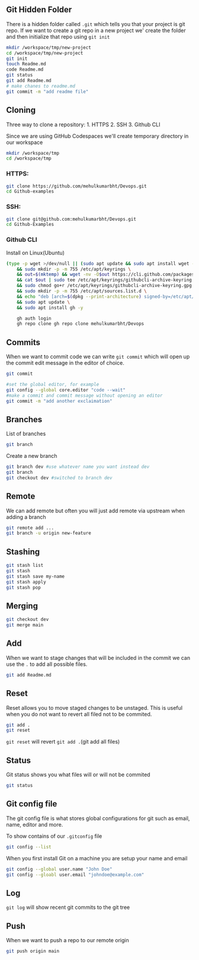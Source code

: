 ## Git Hidden Folder
There is a hidden folder called `.git` which tells you that your project is git repo.
If we want to create a git repo in a new project we' create the folder and then initialize that repo using `git init` 
```sh
mkdir /workspace/tmp/new-project
cd /workspace/tmp/new-project
git init
touch Readme.md
code Readme.md
git status
git add Readme.md
# make chanes to readme.md
git commit -m "add readme file"
```
## Cloning

Three way to clone a repository: 1. HTTPS 2. SSH 3. Github CLI

Since we are using GitHub Codespaces we'll create temporary directory in our workspace
```sh
mkdir /workspace/tmp
cd /workspace/tmp
```

### HTTPS:
```sh
git clone https://github.com/mehulkumarbht/Devops.git
cd Github-examples
```
### SSH:

```sh
git clone git@github.com:mehulkumarbht/Devops.git
cd Github-Examples
```

### Github CLI
Install on Linux(Ubuntu)

```sh
(type -p wget >/dev/null || (sudo apt update && sudo apt install wget -y)) \
	&& sudo mkdir -p -m 755 /etc/apt/keyrings \
	&& out=$(mktemp) && wget -nv -O$out https://cli.github.com/packages/githubcli-archive-keyring.gpg \
	&& cat $out | sudo tee /etc/apt/keyrings/githubcli-archive-keyring.gpg > /dev/null \
	&& sudo chmod go+r /etc/apt/keyrings/githubcli-archive-keyring.gpg \
	&& sudo mkdir -p -m 755 /etc/apt/sources.list.d \
	&& echo "deb [arch=$(dpkg --print-architecture) signed-by=/etc/apt/keyrings/githubcli-archive-keyring.gpg] https://cli.github.com/packages stable main" | sudo tee /etc/apt/sources.list.d/github-cli.list > /dev/null \
	&& sudo apt update \
	&& sudo apt install gh -y

    gh auth login
    gh repo clone gh repo clone mehulkumarbht/Devops
```

## Commits
When we want to commit code we can write `git commit` which will open up the commit edit message in the editor of choice.
```sh
git commit

#set the global editor, for example
git config --global core.editor "code --wait"
#make a commit and commit message without opening an editor
git commit -m "add another exclaimation"
```


## Branches
List of branches
```sh
git branch
```
Create a new branch
```sh
git branch dev #use whatever name you want instead dev
git branch 
git checkout dev #switched to branch dev
```



## Remote
We can add remote but often you will just add remote via upstream when adding a branch

```sh
git remote add ...
git branch -u origin new-feature
```
## Stashing
```sh
git stash list
git stash
git stash save my-name
git stash apply
git stash pop
```


## Merging
```sh
git checkout dev
git merge main
```

## Add
When we want to stage changes that will be included in the commit we can use the `.` to add all possible files. 
```sh
git add Readme.md
```


## Reset
Reset allows you to move staged changes to be unstaged. This is useful when you do not want to revert all filed not to be commited.
```sh
git add .
git reset
```
`git reset` will revert `git add .`(git add all files)

## Status
Git status shows you what files will or will not be commited 
```sh
git status
```

## Git config file
The git config file is what stores global configurations for git such as email, name, editor and more.

To show contains of our `.gitconfig` file
```sh
git config --list
```

When you first install Git on a machine you are setup your name and email
```sh
git config --global user.name "John Doe"
git config --gloabl user.email "johndoe@example.com" 
```

## Log
`git log` will show recent git commits to the git tree

## Push
When we want to push a repo to our remote origin 

```sh
git push origin main
```